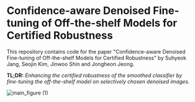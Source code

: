 # Confidence-aware Denoised Fine-tuning of Off-the-shelf Models for Certified Robustness

This repository contains code for the paper "Confidence-aware Denoised Fine-tuning of Off-the-shelf Models for Certified Robustness" by Suhyeok Jang, Seojin Kim, Jinwoo Shin and Jongheon Jeong.

<b>TL;DR:</b>  *Enhancing the certified robustness of the smoothed classifier by fine-tuning the off-the-shelf model on selectively chosen denoised images.* 

![main_figure (1)](https://github.com/user-attachments/assets/885eda34-ad32-40d4-a251-ac3d8bb4ff62)
